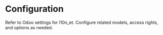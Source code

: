 # Configuration

Refer to Odoo settings for l10n_et. Configure related models, access rights, and options as needed.
